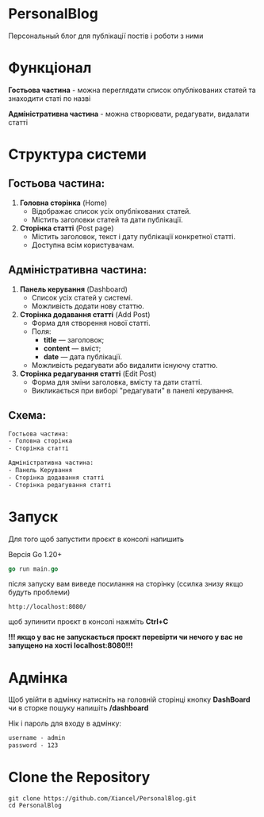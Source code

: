 # PersonalBlog
Персональный блог для публікації постів і роботи з ними

# Функціонал 
**Гостьова частина** - можна переглядати список опублікованих статей та знаходити статі по назві

**Адміністративна частина** - можна створювати, редагувати, видалати статті 

# Структура системи
## **Гостьова частина:**
1. **Головна сторінка** (Home)
    - Відображає список усіх опублікованих статей.
    - Містить заголовки статей та дати публікації.
2. **Сторінка статті** (Post page)
    - Містить заголовок, текст і дату публікації конкретної статті.
    - Доступна всім користувачам.
## **Адміністративна частина:**
1. **Панель керування** (Dashboard)
    - Список усіх статей у системі.
    - Можливість додати нову статтю.
2. **Сторінка додавання статті** (Add Post)
    - Форма для створення нової статті.
    - Поля:
      - **title** — заголовок;
      - **content** — вміст;
      - **date** — дата публікації.
    - Можливість редагувати або видалити існуючу статтю.
3. **Сторінка редагування статті** (Edit Post)
    - Форма для зміни заголовка, вмісту та дати статті.
    - Викликається при виборі "редагувати" в панелі керування.

## **Схема:**
```txt
Гостьова частина:
- Головна сторінка
- Сторінка статті

Адміністративна частина:
- Панель Керування
- Сторінка додавання статті
- Сторінка редагування статті
```
# Запуск
  Для того щоб запустити проєкт в консолі напишить
  
  Версія Go 1.20+
  ```go
  go run main.go
  ```
  після запуску вам виведе посилання на сторінку (ссилка знизу якщо будуть проблеми)
  ```
  http://localhost:8080/
  ```
 щоб зупинити проєкт в консолі нажміть **Ctrl+C**
 
 **!!! якщо у вас не запускається проєкт перевірти чи нечого у вас не запущено на хості localhost:8080!!!**
# Адмінка
  Щоб увійти в адмінку натисніть на головній сторінці кнопку **DashBoard** чи в сторке пошуку напишіть **/dashboard**
  
  Нік і пароль для входу в адмінку: 
  ```txt
  username - admin
  password - 123
  ```
# Clone the Repository
```git
git clone https://github.com/Xiancel/PersonalBlog.git
cd PersonalBlog
```
